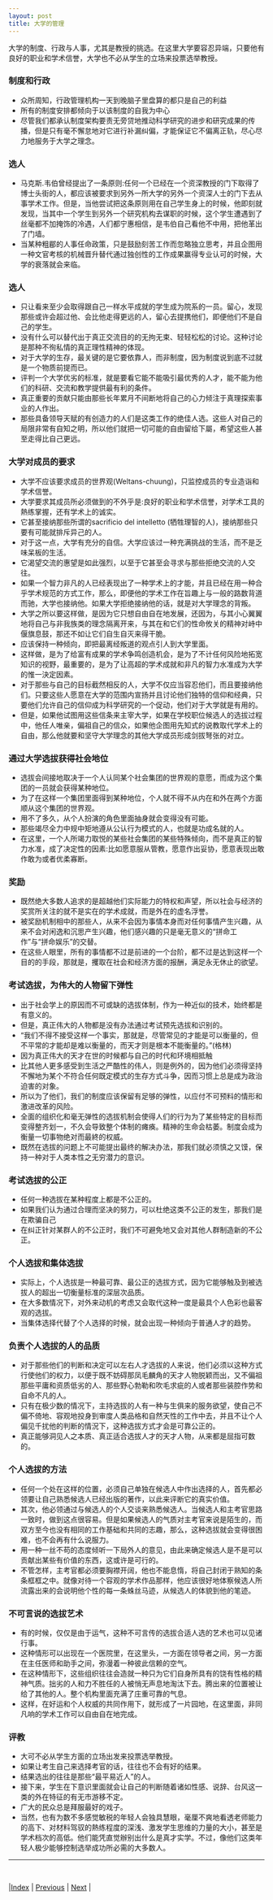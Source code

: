 ```yaml
---
layout: post
title: 大学的管理
---
```


大学的制度、行政与人事，尤其是教授的挑选。在这里大学要容忍异端，只要他有良好的职业和学术信誉，大学也不必从学生的立场来投票选举教授。

### 制度和行政
- 众所周知，行政管理机构一天到晚脑子里盘算的都只是自己的利益
- 所有的制度安排都倾向于以该制度的自我为中心
- 尽管我们都承认制度架构要责无旁贷地推动科学研究的进步和研究成果的传播，但是只有毫不懈怠地对它进行补漏纠偏，才能保证它不偏离正轨，尽心尽力地服务于大学之理念。

### 选人
- 马克斯.韦伯曾经提出了一条原则:任何一个已经在一个资深教授的门下取得了博士头街的人，都应该被要求到另外一所大学的另外一个资深人士的门下去从事学术工作。但是，当他尝试把这条原则用在自己学生身上的时候，他即刻就发现，当其中一个学生到另外一个研究机构去谋职的时候，这个学生遭遇到了丝毫都不加掩饰的冷遇，人们都宁惠相信，是韦伯自己看他不中用，把他革出了门墙。
- 当某种粗郿的人事任命政策，只是鼓励刻苦工作而忽略独立思考，并且企图用一种文官考核的机械晋升替代通过独创性的工作成果赢得专业认可的时候，大学的衰落就会来临。

### 选人
- 只让看来至少会取得跟自己一样水平成就的学生成为院系的一员。留心，发现那些或许会超过他、会比他走得更远的人，留心去提携他们，即便他们不是自己的学生。
- 没有什么可以替代出于真正交流目的的无拘无束、轻轻松松的讨论。这种讨论是那种不徇私情的真正理性精神的体现。
- 对于大学的生存，最关键的是它要依靠人，而非制度，因为制度说到底不过就是一个物质前提而已。
- 评判一个大学优劣的标准，就是要看它能不能吸引最优秀的人才，能不能为他们的科研、交流和教学提供最有利的条件。
- 真正重要的贡献只能由那些长年累月不间断地将自己的心力倾注于真理探索事业的人作出。
- 那些具备领导天赋的有创造力的人们是这类工作的绝佳人选。这些人对自己的局限非常有自知之明，所以他们就把一切可能的自由留给下屬，希望这些人甚至走得比自己更远。

### 大学对成员的要求
- 大学不应该要求成员的世界观(Weltans-chuung)，只监控成员的专业造诣和学术信誉。
- 大学要求其成员所必须做到的不外乎是:良好的职业和学术信誉，对学术工具的熱练掌握，还有学术上的诚实。
- 它甚至接纳那些所谓的sacrificio del intelletto (牺牲理智的人)，接纳那些只要有可能就排斥异己的人。
- 对于这一点，大学有充分的自信。大学应该过一种充满挑战的生活，而不是乏味呆板的生活。
- 它渴望交流的惠望是如此强烈，以至于它甚至会寻求与那些拒绝交流的人交往。
- 如果一个智力非凡的人已经表现出了一种学术上的才能，并且已经在用一种合乎学术规范的方式工作，那么，即便他的学术工作在旨趣上与一般的路数背道而驰，大学也接纳他。如果大学拒绝接纳他的话，就是对大学理念的背叛。
- 大学之所以要这样做，是因为它只想自由自在地发展，还因为，与其小心翼翼地将自己与非我族类的理念隔离开来，与其在和它们的性命攸关的精神对峙中偃旗息鼓，那还不如让它们自生自灭来得干脆。
- 应该保持一种倾向，即把最离经叛道的观点引人到大学里面。
- 这样做，是为了给富有成果的学术争鸣创造机会，是为了不计任何风险地拓宽知识的视野，最重要的，是为了让高超的学术成就和非凡的智力水准成为大学的惟一決定因素。
- 对于那些与自己的目标截然相反的人，大学不仅应当容忍他们，而且要接纳他们。只要这些人愿意在大学的范围内宣扬并且讨论他们独特的信仰和经典，只要他们允许自己的信仰成为科学研究的一个促动，他们对于大学就是有用的。
- 但是，如果他试图用这些信条来主宰大学，如果在学校职位候选人的选拔过程中，他任人唯亲，偏祖自己的信众，如果他企图用先知式的说教取代学术上的自由，那么他就要和坚守大学理念的其他大学成员形成剑拔弩张的对立。

### 通过大学选拔获得社会地位
- 选拔会间接地取决于一个人认同某个社会集团的世界观的意愿，而成为这个集团的一员就会获得某种地位。
- 为了在这样一个集团里面得到某种地位，个人就不得不从内在和外在两个方面顺从这个集团的世界观。
- 用不了多久，从个人扮演的角色里面抽身就会变得没有可能。
- 那些竭尽全力中规中矩地遵从公认行为模式的人，也就是功成名就的人。
- 在这里，一个人所竭力取悦的某些社会集团的某些特殊倾向，而不是真正的智力水准，成了决定性的因素:比如愿意服从管教，愿意作出妥协，愿意表现出敢作敢为或者优柔寡断。

### 奖励
- 既然绝大多数人追求的是超越他们实际能力的特权和声望，所以社会与经济的奖赏所关注的就不是实在的学术成就，而是外在的虚名浮誉。
- 被奖励机制相中的那些人，从来不会因为事情本身而对任何事情产生兴趣，从来不会对闲逸和沉思产生兴趣，他们感兴趣的只是毫无意义的“拼命工作”与“拼命娱乐”的交替。
- 在这些人眼里，所有的事情都不过是前进的一个台阶，都不过是达到这样一个目的的手段，那就是，攫取在社会和经济方面的报酬，满足永无休止的欲望。

### 考试选拔，为伟大的人物留下弹性
- 出于社会学上的原因而不可或缺的选拔体制，作为一种近似的技术，始终都是有意义的。
- 但是，真正伟大的人物都是没有办法通过考试预先选拔和识别的。
- “我们不得不接受这样一个事实，那就是，尽管常见的才能是可以衡量的，但不平常的才能却是难以衡量的，而天才则是根本不能衡量的。”(格林)
- 因为真正伟大的天才在世的时候都与自己的时代和环境相抵触
- 比其他人更多感受到生活之严酷性的伟人，则是例外的，因为他们必须得坚持不懈地为某个不符合任何既定模式的生存方式斗争，因而习惯上总是成为政治迫害的对象。
- 所以为了他们，我们的制度应该保留有足够的弹性，以应付不可预料的情形和激进改革的风险。
- 全面的组织化和毫无弹性的选拔机制会使得人们的行为为了某些特定的目标而变得整齐划一，不久会导致整个体制的瘫痪。精神的生命会枯萎。制度会成为衡量一切事物绝对而最終的权威。
- 既然在选拔的问题上不可能提出最终的解决办法，那我们就必须慎之又馍，保持一种对于人类本性之无穷潜力的意识。

### 考试选拔的公正
- 任何一种选拔在某种程度上都是不公正的。
- 如果我们认为通过合理而坚决的努力，可以杜绝这类不公正的发生，那我们是在欺骗自己
- 在纠正针对某群人的不公正时，我们不可避免地又会对其他人群制造新的不公正。

### 个人选拔和集体选拔
- 实际上，个人选拔是一种最可靠、最公正的选拔方式，因为它能够触及到被选拔人的超出一切衡量标准的深层次品质。
- 在大多数情况下，对外来动机的考虑又会取代这种一度是最具个人色彩也最客观的选拔。
- 当集体选择代替了个人选择的时候，就会出现一种倾向于普通人才的趋势。

### 负责个人选拔的人的品质
- 对于那些他们的判断和决定可以左右人才选拔的人来说，他们必须以这种方式行使他们的权力，以便于既不妨碍那凤毛麟角的天才人物脱颖而出，又不偏祖那些平庸和资质低劣的人、那些野心勃勒和吹毛求疵的人或者那些装腔作势和自命不凡的人。
- 只有在极少数的情况下，主持选拔的人有一种与生俱来的服务欲望，使自己不偏不倚地、容观地投身到审度人类品格和自然天性的工作中去，并且不让个人偏见千扰他的判断的情況下，这种选拔方式才会是可靠公正的。
- 真正能够洞见人之本质、真正适合选拔人才的天才人物，从来都是屈指可数的。

### 个人选拔的方法
- 任何一个处在这样的位置，必须自己单独在候选人中作出选择的人，首先都必领要让自己熟悉候选人已经出版的著作，以此来评断它的真实价值。
- 其次，他必领通过与候选人的个人交谈来熟悉候选人。当候选人和主考官思路一致时，做到这点很容易。但是如果候选人的气质对主考官来说是陌生的，而双方至今也没有相同的工作基础和共同的志趣，那么，这种选拔就会变得很困难，也不会再有什么说服力。
- 用一种一丝不苟的态度倾听一下局外人的意见，由此来确定候选人是不是可以贡献出某些有价值的东西，这或许是可行的。
- 不管怎样，主考官都必须要胸襟开阔，他也不能息惰，将自己封闭于熟知的条条框框之中。就像对待一个容观的学术作品那样，他应该很好地体察候选人所流露出来的会说明他个性的每一条蛛丝马迹，从候选人的体貌到他的笔迹。

### 不可言说的选拔艺术
- 有的时候，仅仅是由于运气，这种不可言传的选拔合适人选的艺术也可以见诸行事。
- 这种情形可以出现在一个医院里，在这里头，一方面在领导者之间，另一方面在主任医师和助手之间，弥漫着一种彼此信赖的空气。
- 在这种情形下，这些组织往往会造就一种只为它们自身所具有的饶有性格的精神气质。拙劣的人和力不胜任的人被悄无声息地淘汰下去。腾出来的位置被让给了其他的人。整个机构里面充满了庄重可靠的气息。
- 这样，在好运和个人权威的共同作用下，就形成了一片园地，在这里面，非同凡响的学术工作可以自由自在地完成。

### 评教
- 大可不必从学生方面的立场出发来投票选举教授。
- 如果让考生自己来选择考官的话，往往也不会有好的结果。
- 结果选出的往往是那些“最平易近人”的人。
- 接下来，学生在下意识里面就会让自己的判断随着诸如性感、说辞、台风这一类的外在特征的有无市游移不定。
- 广大的民众总是拜服最好的戏子。
- 当然，也有为数不多感觉敏税的年轻人会独具慧眼，毫厘不爽地看透老师能力的高下、对材料驾驭的熱练程度的深浅、激发学生思维的力量的大小，甚至是学术档次的高低。他们能凭直觉辦别出什么是真才实学。不过，像他们这类年轻人极少能够控制选举成功所必需的大多数人。

---

<br/>

|[Index](../) | [Previous](2-9-teach) | [Next](3-3-country)  |
